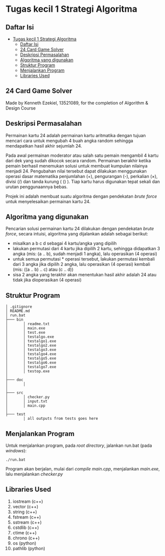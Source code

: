 # Tugas kecil 1 Strategi Algoritma

## Daftar Isi

- [Tugas kecil 1 Strategi Algoritma](#tugas-kecil-1-strategi-algoritma)
  - [Daftar Isi](#daftar-isi)
  - [24 Card Game Solver](#24-card-game-solver)
  - [Deskripsi Permasalahan](#deskripsi-permasalahan)
  - [Algoritma yang digunakan](#algoritma-yang-digunakan)
  - [Struktur Program](#struktur-program)
  - [Menjalankan Program](#menjalankan-program)
  - [Libraries Used](#libraries-used)

## 24 Card Game Solver

Made by Kenneth Ezekiel, 13521089, for the completion of Algorithm & Design Course 


## Deskripsi Permasalahan

Permainan kartu 24 adalah permainan kartu aritmatika dengan tujuan mencari cara untuk mengubah 4 buah angka random sehingga mendapatkan hasil akhir sejumlah 24. 

Pada awal permainan moderator atau salah satu pemain mengambil 4 kartu dari dek yang sudah dikocok secara random. Permainan berakhir ketika pemain berhasil menemukan solusi untuk membuat kumpulan nilainya menjadi 24. Pengubahan nilai tersebut dapat dilakukan menggunakan operasi dasar matematika penjumlahan (+), pengurangan (-), perkalian (×), divisi (/) dan tanda kurung ( () ). Tiap kartu harus digunakan tepat sekali dan urutan penggunaannya bebas.

Projek ini adalah membuat suatu algoritma dengan pendekatan *brute force* untuk menyelesaikan permainan kartu 24.

## Algoritma yang digunakan

Pencarian solusi permainan kartu 24 dilakukan dengan pendekatan *brute force*, secara intuisi, algoritma yang dijalankan adalah sebagai berikut:


* misalkan a b c d sebagai 4 kartu/angka yang dipilih
* lakukan permutasi dari 4 kartu jika dipilih 2 kartu, sehingga didapatkan 3 angka (mis: (a .. b), sudah menjadi 1 angka), lalu operasikan (4 operasi)
* untuk semua permutasi * operasi tersebut, lakukan permutasi kembali dari 3 angka jika dipilih 2 angka, lalu operasikan (4 operasi) kembali (mis: ((a .. b) .. c) atau (c .. d))
* sisa 2 angka yang terakhir akan menentukan hasil akhir adalah 24 atau tidak jika dioperasikan (4 operasi)


## Struktur Program

```
│ .gitignore
│ README.md
│ run.bat
├─── bin
│       │ readme.txt
│       │ main.exe
│       │ test.exe
│       │ testalgo.exe
│       │ testalgo1.exe
│       │ testalgo2.exe
│       │ testalgo3.exe
│       │ testalgo4.exe
│       │ testalgo5.exe
│       │ testalgo6.exe
│       │ testalgo7.exe
│       │ testop.exe
│
├─── doc
│       │ 
│
├─── src
│       │ checker.py
│       │ input.txt
│       │ main.cpp
│
├─── test
        │ all outputs from tests goes here
```

## Menjalankan Program

Untuk menjalankan program, pada *root directory*, jalankan run.bat (pada *windows*):
```
./run.bat
```
Program akan berjalan, mulai dari *compile main.cpp*, menjalankan *main.exe*, lalu menjalankan *checker.py*

## Libraries Used

1. iostream (c++)
2. vector (c++)
3. string (c++)
4. fstream (c++)
5. sstream (c++)
6. cstdlib (c++)
7. ctime (c++)
8. chrono (c++)
9. os (python)
10. pathlib (python)